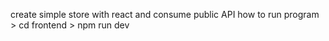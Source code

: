 create simple store with react and consume public API
how to run program > cd frontend > npm run dev
